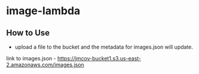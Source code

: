 # image-lambda

## How to Use

- upload a file to the bucket and the metadata for images.json will update.

link to images.json - https://jmcov-bucket1.s3.us-east-2.amazonaws.com/images.json